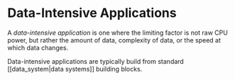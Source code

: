# Data-Intensive Applications
A *data-intensive application* is one where the limiting factor is not raw CPU power, but rather the amount of data, complexity of data, or the speed at which data changes.

Data-intensive applications are typically build from standard [[data_system|data systems]] building blocks.